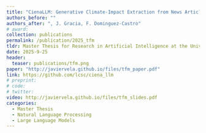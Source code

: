 ```yaml
---
title: "CienaLLM: Generative Climate-Impact Extraction from News Articles with Autoregressive LLMs"
authors_before: ""
authors_after: ", J. Gracia, F. Dominguez-Castro"
# award:
collection: publications
permalink: /publication/2025_tfm
tldr: Master Thesis for Research in Artificial Intelligence at the Universidad Internacional Menéndez Pelayo (UIMP). This thesis presents CienaLLM, a novel approach for extracting structured climate-impact information from unstructured news articles using autoregressive large language models (LLMs). The study evaluates the effectiveness of LLMs in identifying and classifying climate-related events, demonstrating their potential to enhance climate impact analysis and support decision-making processes.
date: 2025-9-25
header:
  teaser: publications/tfm.png
paper: "http://javiervela.github.io/files/tfm_paper.pdf"
link: https://github.com/lcsc/ciena_llm
# preprint: 
# code:
# twitter:
video: http://javiervela.github.io/files/tfm_slides.pdf
categories:
  - Master Thesis
  - Natural Language Processing
  - Large Language Models
---
```


